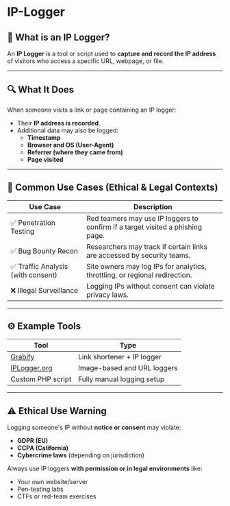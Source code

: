 # IP-Logger

## 📌 What is an IP Logger?

An **IP Logger** is a tool or script used to **capture and record the IP address** of visitors who access a specific URL, webpage, or file.

---

## 🔍 What It Does

When someone visits a link or page containing an IP logger:

- Their **IP address is recorded**.
- Additional data may also be logged:
  - **Timestamp**
  - **Browser and OS (User-Agent)**
  - **Referrer (where they came from)**
  - **Page visited**

---

## 🚨 Common Use Cases (Ethical & Legal Contexts)

| Use Case                  | Description                                                                 |
|----------------------------|-----------------------------------------------------------------------------|
| ✅ Penetration Testing      | Red teamers may use IP loggers to confirm if a target visited a phishing page. |
| ✅ Bug Bounty Recon         | Researchers may track if certain links are accessed by security teams.        |
| ✅ Traffic Analysis (with consent) | Site owners may log IPs for analytics, throttling, or regional redirection. |
| ❌ Illegal Surveillance     | Logging IPs without consent can violate privacy laws.                       |

---

## ⚙ Example Tools

| Tool            | Type                                 |
|-----------------|--------------------------------------|
| [Grabify](https://grabify.link)          | Link shortener + IP logger             |
| [IPLogger.org](https://iplogger.org)     | Image-based and URL loggers            |
| Custom PHP script | Fully manual logging setup          |

---

## ⚠ Ethical Use Warning

Logging someone's IP without **notice or consent** may violate:

- **GDPR (EU)**
- **CCPA (California)**
- **Cybercrime laws** (depending on jurisdiction)

Always use IP loggers **with permission or in legal environments** like:

- Your own website/server
- Pen-testing labs
- CTFs or red-team exercises
